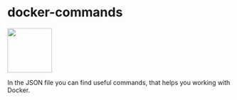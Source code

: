 # docker-commands 

<img src="https://github.com/shaveshovak/docker-commands/assets/50246408/a340a8b4-3016-46be-9768-ac2072a97898" width="100" height="100">

In the JSON file you can find useful commands, that helps you working with Docker. 
